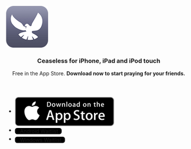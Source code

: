 <section id="download" class="box">
  <span class="image left">
    <img src="images/iphone/appicon_rounded.png"/><br/>
  </span>
  <header>
  <h3>Ceaseless for iPhone, iPad and iPod touch</h3>
  <p>Free in the App Store. <strong>Download now to start praying for your friends.</strong></p>
  </header>
  <ul class="download-buttons">
    <li>
      <a href="https://itunes.apple.com/us/app/ceaseless/id973610764?mt=8">
        <img class="fit" style="vertical-align: middle" src="images/appstore/Download_on_the_App_Store_Badge_US-UK_135x40.svg"/>
      </a>
    </li>
    <li>
      <a href="android_waitlist.html" style="border-radius:6px;background-color:black;height:40px;vertical-align:middle;padding:0 10px;" class="button">
        <i class="fa fa-android" style="font-size:20px;"></i>&nbsp;Android Waitlist
      </a> 
    </li>
    <li>
      <a href="windows_waitlist.html" style="border-radius:6px;background-color:black;height:40px;vertical-align:middle;padding:0 10px;" class="button">
        <i class="fa fa-windows" style="font-size:20px;"></i>&nbsp;Windows Waitlist
      </a> 
    </li>
  </ul>
</section>

